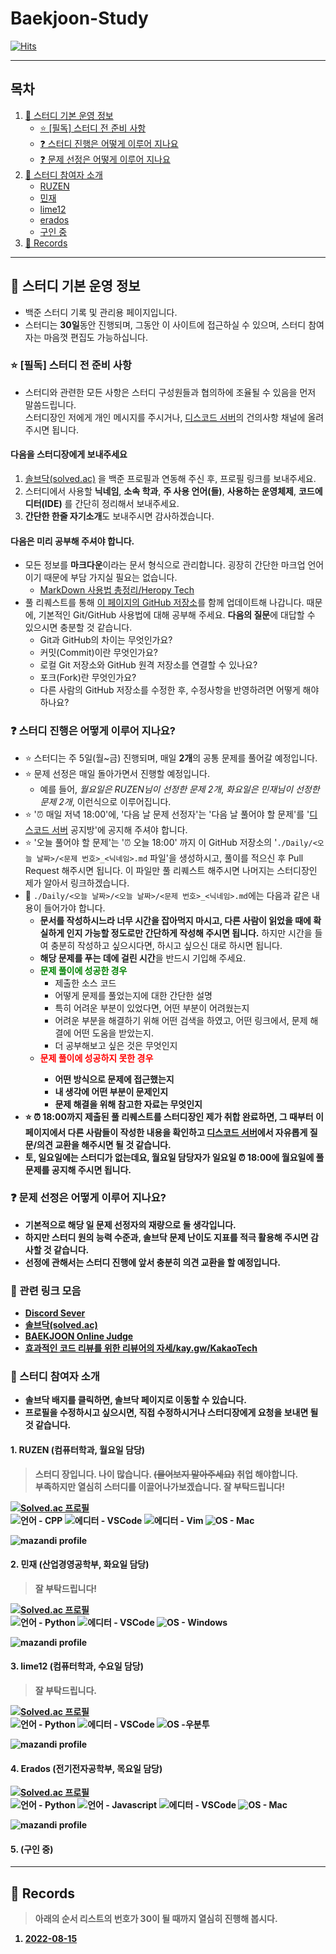 <head>
    <link rel="Shortcut Icon" type="image/png" 
      href="{{ "./Images/favicon.png"  | absolute_url }}">
</head>

# Baekjoon-Study

[![Hits](https://hits.seeyoufarm.com/api/count/incr/badge.svg?url=https%3A%2F%2Fnachiketa3299.github.io%2FBaekjoon-Study%2F&count_bg=%23000000&title_bg=%236452D9&icon=micro-dot-blog.svg&icon_color=%23FFF46E&title=%EB%B0%A9%EB%AC%B8&edge_flat=true)](https://hits.seeyoufarm.com)

---

## 목차

1. [🔔 스터디 기본 운영 정보](#🔔-스터디-기본-운영-정보)
    - [⭐️ \[필독\] 스터디 전 준비 사항](#⭐️-필독-스터디-전-준비-사항)
    - [❓ 스터디 진행은 어떻게 이루어 지나요](#❓-스터디-진행은-어떻게-이루어-지나요)
    - [❓ 문제 선정은 어떻게 이루어 지나요](#❓-문제-선정은-어떻게-이루어-지나요)
2. [👥 스터디 참여자 소개](#👥-스터디-참여자-소개)
    - [RUZEN](#1-ruzen-컴퓨터학과-월요일-담당)
    - [민재](#2-민재-산업경영공학부-화요일-담당)
    - [lime12](#3-lime12-컴퓨터학과-수요일-담당)
    - [erados](#4-erados-전기전자공학부-목요일-담당)
    - [구인 중]()
3. [🌟 Records](#🌟-records)

---

## 🔔 스터디 기본 운영 정보

- 백준 스터디 기록 및 관리용 페이지입니다.  
- 스터디는 **30일**동안 진행되며, 그동안 이 사이트에 접근하실 수 있으며, 스터디 참여자는 마음껏 편집도 가능하십니다.

### ⭐️ \[필독\] 스터디 전 준비 사항

- 스터디와 관련한 모든 사항은 스터디 구성원들과 협의하에 조율될 수 있음을 먼저 말씀드립니다.  
스터디장인 저에게 개인 메시지를 주시거나, [디스코드 서버](https://discord.gg/FzhGZhU6)의 건의사항 채널에 올려주시면 됩니다.

#### 다음을 스터디장에게 보내주세요

1. [솔브닥(solved.ac)](https://solved.ac) 을 백준 프로필과 연동해 주신 후, 프로필 링크를 보내주세요.
2. 스터디에서 사용할 **닉네임**, **소속 학과**, **주 사용 언어(들)**, **사용하는 운영체제**, **코드에디터(IDE)** 를 간단히 정리해서 보내주세요.
3. **간단한 한줄 자기소개**도 보내주시면 감사하겠습니다.

#### 다음은 미리 공부해 주셔야 합니다.

- 모든 정보를 **마크다운**이라는 문서 형식으로 관리합니다. 굉장히 간단한 마크업 언어이기 때문에 부담 가지실 필요는 없습니다. 
  - [MarkDown 사용법 총정리/Heropy Tech](https://heropy.blog/2017/09/30/markdown/)
- 풀 리퀘스트를 통해 [이 페이지의 GitHub 저장소](https://github.com/nachiketa3299/Baekjoon-Study)를 함께 업데이트해 나갑니다. 때문에, 기본적인 Git/GitHub 사용법에 대해 공부해 주세요. **다음의 질문**에 대답할 수 있으시면 충분할 것 같습니다.
  - Git과 GitHub의 차이는 무엇인가요?
  - 커밋(Commit)이란 무엇인가요?
  - 로컬 Git 저장소와 GitHub 원격 저장소를 연결할 수 있나요?
  - 포크(Fork)란 무엇인가요?
  - 다른 사람의 GitHub 저장소를 수정한 후, 수정사항을 반영하려면 어떻게 해야하나요?

### ❓ 스터디 진행은 어떻게 이루어 지나요?

- ⭐️ 스터디는 주 5일(월~금) 진행되며, 매일 **2개**의 공통 문제를 풀어갈 예정입니다.
- ⭐️ 문제 선정은 매일 돌아가면서 진행할 예정입니다.
   - 예를 들어, *월요일은 RUZEN님이 선정한 문제 2개*, *화요일은 민재님이 선정한 문제 2개*, 이런식으로 이루어집니다.
- ⭐️ '⏰ 매일 저녁 18:00'에, '다음 날 문제 선정자'는 '다음 날 풀어야 할 문제'를 '[디스코드 서버](https://discord.gg/FzhGZhU6) 공지방'에 공지해 주셔야 합니다.
- ⭐️ '오늘 풀어야 할 문제'는 '⏰ 오늘 18:00' 까지 이 GitHub 저장소의 '`./Daily/<오늘 날짜>/<문제 번호>_<닉네임>.md` 파일'을 생성하시고, 풀이를 적으신 후 Pull Request 해주시면 됩니다. 이 파일만 풀 리퀘스트 해주시면 나머지는 스터디장인 제가 알아서 링크하겠습니다.
- 🌟 `./Daily/<오늘 날짜>/<오늘 날짜>/<문제 번호>_<닉네임>.md`에는 다음과 같은 내용이 들어가야 합니다. 
  - **문서를 작성하시느라 너무 시간을 잡아먹지 마시고, 다른 사람이 읽었을 때에 확실하게 인지 가능할 정도로만 간단하게 작성해 주시면 됩니다.** 하지만 시간을 들여 충분히 작성하고 싶으시다면, 하시고 싶으신 대로 하시면 됩니다. 
  - **해당 문제를 푸는 데에 걸린 시간**을 반드시 기입해 주세요.
  - <span style='color:green'><strong>문제 풀이에 성공한 경우</strong></span>
      - 제출한 소스 코드
      - 어떻게 문제를 풀었는지에 대한 간단한 설명
      - 특히 어려운 부분이 있었다면, 어떤 부분이 어려웠는지
      - 어려운 부분을 해결하기 위해 어떤 검색을 하였고, 어떤 링크에서, 문제 해결에 어떤 도움을 받았는지.
      - 더 공부해보고 싶은 것은 무엇인지
  - <span style='color:red'><strong>문제 풀이에 성공하지 못한 경우<strong></span>
      - 어떤 방식으로 문제에 접근했는지
      - 내 생각에 어떤 부분이 문제인지
      - 문제 해결을 위해 참고한 자료는 무엇인지
- ⭐️ ⏰ 18:00까지 제출된 풀 리퀘스트를 스터디장인 제가 취합 완료하면, 그 때부터 이 페이지에서 다른 사람들이 작성한 내용을 확인하고 [디스코드 서버](https://discord.gg/FzhGZhU6)에서 자유롭게 질문/의견 교환을 해주시면 될 것 같습니다.
- 토, 일요일에는 스터디가 없는데요, 월요일 담당자가 일요일 ⏰ 18:00에 월요일에 풀 문제를 공지해 주시면 됩니다.

### ❓ 문제 선정은 어떻게 이루어 지나요?

- 기본적으로 해당 일 문제 선정자의 재량으로 둘 생각입니다.
- 하지만 스터디 원의 능력 수준과, 솔브닥 문제 난이도 지표를 적극 활용해 주시면 감사할 것 같습니다.
- 선정에 관해서는 스터디 진행에 앞서 충분히 의견 교환을 할 예정입니다.

### 🔗 관련 링크 모음

- [Discord Sever](https://discord.gg/FzhGZhU6)
- [솔브닥(solved.ac)](https://solved.ac)
- [BAEKJOON Online Judge](https://www.acmicpc.net)
- [효과적인 코드 리뷰를 위한 리뷰어의 자세/kay.gw/KakaoTech](https://tech.kakao.com/2022/03/17/2022-newkrew-onboarding-codereview/)

### 👥 스터디 참여자 소개

- 솔브닥 배지를 클릭하면, 솔브닥 페이지로 이동할 수 있습니다.  
- 프로필을 수정하시고 싶으시면, 직접 수정하시거나 스터디장에게 요청을 보내면 될 것 같습니다.

#### 1. **RUZEN** (컴퓨터학과, 월요일 담당)

> 스터디 장입니다. 나이 많습니다. ~~(물어보지 말아주세요)~~ 취업 해야합니다.  
> 부족하지만 열심히 스터디를 이끌어나가보겠습니다. 잘 부탁드립니다!

[![Solved.ac 프로필](http://mazassumnida.wtf/api/mini/generate_badge?boj=nachiketa3299)](https://solved.ac/nachiketa3299)  
![언어 - CPP](https://img.shields.io/badge/C%2B%2B-00599C?style=for-the-badge&logo=c%2B%2B&logoColor=white)
![에디터 - VSCode](https://img.shields.io/badge/Visual_Studio_Code-0078D4?style=for-the-badge&logo=visual%20studio%20code&logoColor=white)
![에디터 - Vim](https://img.shields.io/badge/VIM-%2311AB00.svg?&style=for-the-badge&logo=vim&logoColor=white)
![OS - Mac](https://img.shields.io/badge/mac%20os-000000?style=for-the-badge&logo=apple&logoColor=white)

![mazandi profile](http://mazandi.herokuapp.com/api?handle=nachiketa3299&theme=dark)

#### 2. **민재** (산업경영공학부, 화요일 담당)

> 잘 부탁드립니다!

[![Solved.ac 프로필](http://mazassumnida.wtf/api/mini/generate_badge?boj=lake041)](https://solved.ac/lake041)  
![언어 - Python](https://img.shields.io/badge/Python-14354C?style=for-the-badge&logo=python&logoColor=white)
![에디터 - VSCode](https://img.shields.io/badge/Visual_Studio_Code-0078D4?style=for-the-badge&logo=visual%20studio%20code&logoColor=white)
![OS - Windows](https://img.shields.io/badge/Windows-0078D6?style=for-the-badge&logo=windows&logoColor=white)

![mazandi profile](http://mazandi.herokuapp.com/api?handle=lake041&theme=dark)

#### 3. **lime12** (컴퓨터학과, 수요일 담당)

> 잘 부탁드립니다.

[![Solved.ac 프로필](http://mazassumnida.wtf/api/mini/generate_badge?boj=lime12)](https://solved.ac/lime12)  
![언어 - Python](https://img.shields.io/badge/Python-14354C?style=for-the-badge&logo=python&logoColor=white)
![에디터 - VSCode](https://img.shields.io/badge/Visual_Studio_Code-0078D4?style=for-the-badge&logo=visual%20studio%20code&logoColor=white)
![OS -우분투](https://img.shields.io/badge/Ubuntu-E95420?style=for-the-badge&logo=ubuntu&logoColor=white)

![mazandi profile](http://mazandi.herokuapp.com/api?handle=lime12&theme=dark)

#### 4. **Erados** (전기전자공학부, 목요일 담당)

[![Solved.ac 프로필](http://mazassumnida.wtf/api/mini/generate_badge?boj=erados)](https://solved.ac/erados)  
![언어 - Python](https://img.shields.io/badge/Python-14354C?style=for-the-badge&logo=python&logoColor=white)
![언어 - Javascript](https://img.shields.io/badge/JavaScript-F7DF1E?style=for-the-badge&logo=javascript&logoColor=black)
![에디터 - VSCode](https://img.shields.io/badge/Visual_Studio_Code-0078D4?style=for-the-badge&logo=visual%20studio%20code&logoColor=white)
![OS - Mac](https://img.shields.io/badge/mac%20os-000000?style=for-the-badge&logo=apple&logoColor=white)

![mazandi profile](http://mazandi.herokuapp.com/api?handle=erados&theme=dark)

#### 5. (구인 중)

---

## 🌟 Records

> 아래의 순서 리스트의 번호가 30이 될 때까지 열심히 진행해 봅시다.

1. [2022-08-15](./Daily/2022-08-15/2022-08-15.md)

<!--
## 이 페이지를 만드는 데에 도움이 되었던 사이트

- [Awesome Badges](https://dev.to/envoy_/150-badges-for-github-pnk)
-->